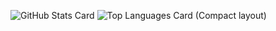 ![GitHub Stats Card](https://github-readme-stats.vercel.app/api?username=Naoto-110616&theme=highcontrast)
![Top Languages Card (Compact layout)](https://github-readme-stats.vercel.app/api/top-langs/username=Naoto-110616&layout=compact)

<!--
**Naoto-110616/Naoto-110616** is a ✨ _special_ ✨ repository because its `README.md` (this file) appears on your GitHub profile.

Here are some ideas to get you started:

- 🔭 I’m currently working on ...
- 🌱 I’m currently learning ...
- 👯 I’m looking to collaborate on ...
- 🤔 I’m looking for help with ...
- 💬 Ask me about ...
- 📫 How to reach me: ...
- 😄 Pronouns: ...
- ⚡ Fun fact: ...
-->
